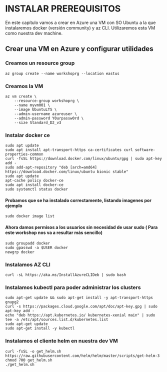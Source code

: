 # INSTALAR PREREQUISITOS
En este capítulo vamos a crear en Azure una VM con SO Ubuntu a la que instalaremos docker (versión community) y az CLI. Utilizaremos esta VM como nuestra dev machine.

## Crear una VM en Azure y configurar utilidades

### Creamos un resource group
```azcli
az group create --name workshoprg --location eastus
```
### Creamos la VM
```azcli
az vm create \
    --resource-group workshoprg \
    --name myvm001 \
    --image UbuntuLTS \
    --admin-username azureuser \
    --admin-password Y0urpassw0rd \
    --size Standard_D2_v3 
```
### Instalar docker ce
```
sudo apt update
sudo apt install apt-transport-https ca-certificates curl software-properties-common
curl -fsSL https://download.docker.com/linux/ubuntu/gpg | sudo apt-key add -
sudo add-apt-repository "deb [arch=amd64] https://download.docker.com/linux/ubuntu bionic stable"
sudo apt update
apt-cache policy docker-ce
sudo apt install docker-ce
sudo systemctl status docker
```
#### Probamos que se ha instalado correctamente, listando imagenes por ejemplo
```
sudo docker image list
```

#### Ahora damos permisos a los usuarios sin necesidad de usar sudo ( Para este workshop nos va a resultar más sencillo)
```
sudo groupadd docker
sudo gpasswd -a $USER docker
newgrp docker
```
### Instalamos AZ CLI
```
curl -sL https://aka.ms/InstallAzureCLIDeb | sudo bash
```
### Instalamos kubectl para poder administrar los clusters
```
sudo apt-get update && sudo apt-get install -y apt-transport-https gnupg2
curl -s https://packages.cloud.google.com/apt/doc/apt-key.gpg | sudo apt-key add -
echo "deb https://apt.kubernetes.io/ kubernetes-xenial main" | sudo tee -a /etc/apt/sources.list.d/kubernetes.list
sudo apt-get update
sudo apt-get install -y kubectl
```
### Instalamos el cliente helm en nuestra dev VM
```
curl -fsSL -o get_helm.sh https://raw.githubusercontent.com/helm/helm/master/scripts/get-helm-3
chmod 700 get_helm.sh
./get_helm.sh
```
